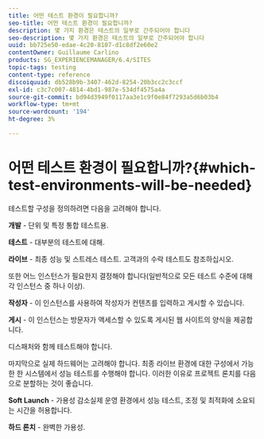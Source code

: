 ```yaml
---
title: 어떤 테스트 환경이 필요합니까?
seo-title: 어떤 테스트 환경이 필요합니까?
description: 몇 가지 환경은 테스트의 일부로 간주되어야 합니다
seo-description: 몇 가지 환경은 테스트의 일부로 간주되어야 합니다
uuid: bb725e50-edae-4c20-8107-d1c8df2e60e2
contentOwner: Guillaume Carlino
products: SG_EXPERIENCEMANAGER/6.4/SITES
topic-tags: testing
content-type: reference
discoiquuid: db528b9b-3407-462d-8254-20b3cc2c3ccf
exl-id: c3c7c007-4814-4bd1-987e-534df4575a4a
source-git-commit: bd94d3949f0117aa3e1c9f0e84f7293a5d6b03b4
workflow-type: tm+mt
source-wordcount: '194'
ht-degree: 3%

---
```


# 어떤 테스트 환경이 필요합니까?{#which-test-environments-will-be-needed}

테스트할 구성을 정의하려면 다음을 고려해야 합니다.

**개발**  - 단위 및 특정 통합 테스트용.

**테스트**  - 대부분의 테스트에 대해.

**라이브**  - 최종 성능 및 스트레스 테스트. 고객과의 수락 테스트도 참조하십시오.

또한 어느 인스턴스가 필요한지 결정해야 합니다(일반적으로 모든 테스트 수준에 대해 각 인스턴스 중 하나 이상).

**작성자**  - 이 인스턴스를 사용하여 작성자가 컨텐츠를 입력하고 게시할 수 있습니다.

**게시**  - 이 인스턴스는 방문자가 액세스할 수 있도록 게시된 웹 사이트의 양식을 제공합니다.

디스패처와 함께 테스트해야 합니다.

마지막으로 실제 하드웨어는 고려해야 합니다. 최종 라이브 환경에 대한 구성에서 가능한 한 시스템에서 성능 테스트를 수행해야 합니다. 이러한 이유로 프로젝트 론치를 다음으로 분할하는 것이 좋습니다.

**Soft Launch**  - 가용성 감소실제 운영 환경에서 성능 테스트, 조정 및 최적화에 소요되는 시간을 허용합니다.

**하드 론치**  - 완벽한 가용성.
